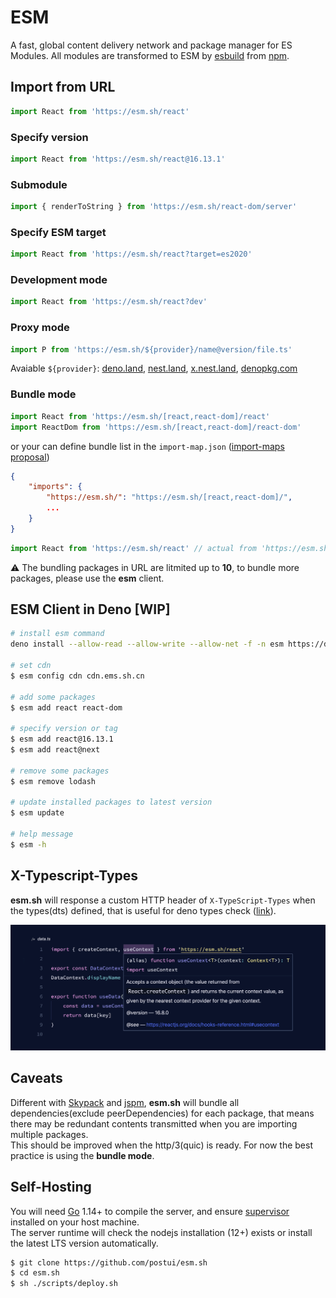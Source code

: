 # ESM

A fast, global content delivery network and package manager for ES Modules. All modules are transformed to ESM by [esbuild](https://github.com/evanw/esbuild) from [npm](http://npmjs.org/).

## Import from URL
```javascript
import React from 'https://esm.sh/react'
```

### Specify version
```javascript
import React from 'https://esm.sh/react@16.13.1'
```

### Submodule
```javascript
import { renderToString } from 'https://esm.sh/react-dom/server'
```

### Specify ESM target
```javascript
import React from 'https://esm.sh/react?target=es2020'
```

### Development mode
```javascript
import React from 'https://esm.sh/react?dev'
```

### Proxy mode
```javascript
import P from 'https://esm.sh/${provider}/name@version/file.ts'
```
Avaiable `${provider}`: [deno.land](https://deno.land), [nest.land](https://nest.land), [x.nest.land](https://x.nest.land), [denopkg.com](https://denopkg.com)

### Bundle mode
```javascript
import React from 'https://esm.sh/[react,react-dom]/react'
import ReactDom from 'https://esm.sh/[react,react-dom]/react-dom'
```
or your can define bundle list in the `import-map.json` ([import-maps proposal](https://github.com/WICG/import-maps))
```json
{
    "imports": {
        "https://esm.sh/": "https://esm.sh/[react,react-dom]/",
        ...
    }
}
```
```javascript
import React from 'https://esm.sh/react' // actual from 'https://esm.sh/[react,react-dom]/react'
```

⚠️ The bundling packages in URL are litmited up to **10**, to bundle more packages, please use the **esm** client.

## ESM Client in Deno [WIP]

```bash
# install esm command
deno install --allow-read --allow-write --allow-net -f -n esm https://deno.land/x/esm/cli.ts

# set cdn
$ esm config cdn cdn.ems.sh.cn

# add some packages
$ esm add react react-dom

# specify version or tag
$ esm add react@16.13.1
$ esm add react@next

# remove some packages
$ esm remove lodash

# update installed packages to latest version
$ esm update

# help message
$ esm -h
```

## X-Typescript-Types

**esm.sh** will response a custom HTTP header of `X-TypeScript-Types` when the types(dts) defined, that is useful for deno types check ([link](https://deno.land/manual/getting_started/typescript#x-typescript-types-custom-header)).

![figure #1](./assets/figure-1.png)

## Caveats

Different with [Skypack](https://skypack.dev) and [jspm](https://jspm.org), **esm.sh** will bundle all dependencies(exclude peerDependencies) for each package, that means there may be redundant contents transmitted when you are importing multiple packages.<br>
This should be improved when the http/3(quic) is ready. For now the best practice is using the **bundle mode**.

## Self-Hosting

You will need [Go](https://golang.org/dl) 1.14+ to compile the server, and ensure [supervisor](http://supervisord.org/) installed on your host machine.<br>
The server runtime will check the nodejs installation (12+) exists or install the latest LTS version automatically.

```bash
$ git clone https://github.com/postui/esm.sh
$ cd esm.sh
$ sh ./scripts/deploy.sh
```
